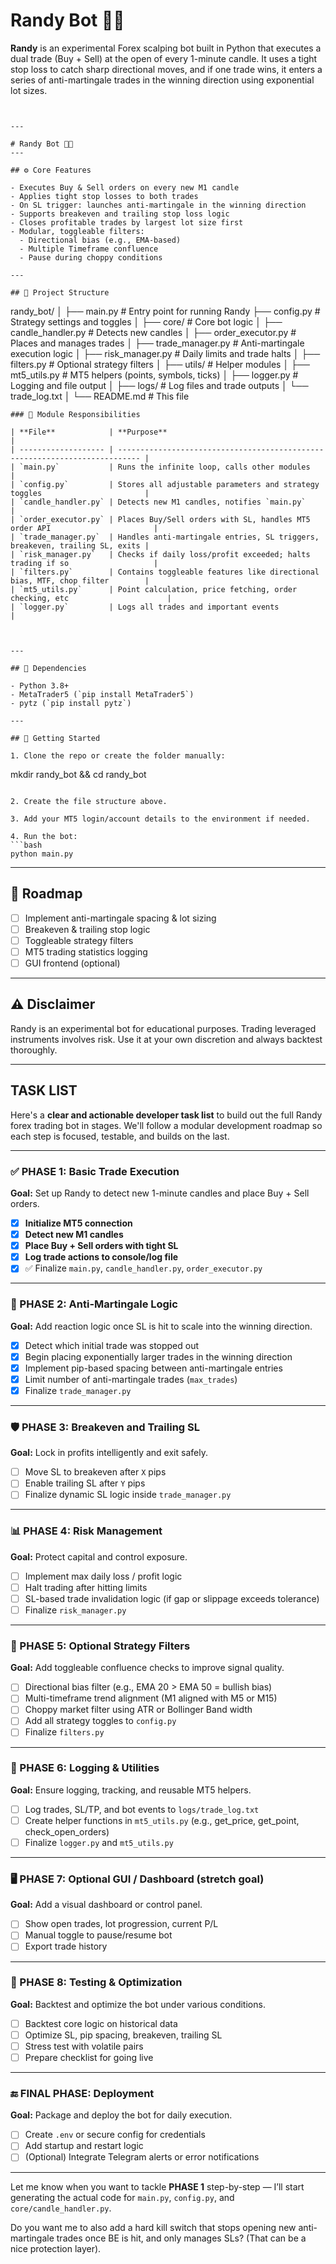 # Randy Bot 🐍💸
**Randy** is an experimental Forex scalping bot built in Python that executes a dual trade (Buy + Sell) at the open of every 1-minute candle. It uses a tight stop loss to catch sharp directional moves, and if one trade wins, it enters a series of anti-martingale trades in the winning direction using exponential lot sizes.

```


---

# Randy Bot 🐍💸
---

## ⚙️ Core Features

- Executes Buy & Sell orders on every new M1 candle
- Applies tight stop losses to both trades
- On SL trigger: launches anti-martingale in the winning direction
- Supports breakeven and trailing stop loss logic
- Closes profitable trades by largest lot size first
- Modular, toggleable filters:
  - Directional bias (e.g., EMA-based)
  - Multiple Timeframe confluence
  - Pause during choppy conditions

---

## 📁 Project Structure

```

randy\_bot/
│
├── main.py               # Entry point for running Randy
├── config.py             # Strategy settings and toggles
│
├── core/                 # Core bot logic
│   ├── candle\_handler.py       # Detects new candles
│   ├── order\_executor.py       # Places and manages trades
│   ├── trade\_manager.py        # Anti-martingale execution logic
│   ├── risk\_manager.py         # Daily limits and trade halts
│   ├── filters.py              # Optional strategy filters
│
├── utils/                # Helper modules
│   ├── mt5\_utils.py             # MT5 helpers (points, symbols, ticks)
│   ├── logger.py                # Logging and file output
│
├── logs/                 # Log files and trade outputs
│   └── trade\_log.txt
│
└── README.md             # This file

```
### 📂 Module Responsibilities

| **File**            | **Purpose**                                                                 |
| ------------------- | --------------------------------------------------------------------------- |
| `main.py`           | Runs the infinite loop, calls other modules                                 |
| `config.py`         | Stores all adjustable parameters and strategy toggles                       |
| `candle_handler.py` | Detects new M1 candles, notifies `main.py`                                  |
| `order_executor.py` | Places Buy/Sell orders with SL, handles MT5 order API                       |
| `trade_manager.py`  | Handles anti-martingale entries, SL triggers, breakeven, trailing SL, exits |
| `risk_manager.py`   | Checks if daily loss/profit exceeded; halts trading if so                   |
| `filters.py`        | Contains toggleable features like directional bias, MTF, chop filter        |
| `mt5_utils.py`      | Point calculation, price fetching, order checking, etc                      |
| `logger.py`         | Logs all trades and important events                                        |



---

## 📌 Dependencies

- Python 3.8+
- MetaTrader5 (`pip install MetaTrader5`)
- pytz (`pip install pytz`)

---

## 🚀 Getting Started

1. Clone the repo or create the folder manually:
```

mkdir randy\_bot && cd randy\_bot

````

2. Create the file structure above.

3. Add your MT5 login/account details to the environment if needed.

4. Run the bot:
```bash
python main.py
````

---

## 🧪 Roadmap

* [ ] Implement anti-martingale spacing & lot sizing
* [ ] Breakeven & trailing stop logic
* [ ] Toggleable strategy filters
* [ ] MT5 trading statistics logging
* [ ] GUI frontend (optional)

---

## ⚠️ Disclaimer

Randy is an experimental bot for educational purposes. Trading leveraged instruments involves risk. Use it at your own discretion and always backtest thoroughly.

---


## TASK LIST

Here's a **clear and actionable developer task list** to build out the full Randy forex trading bot in stages. We'll follow a modular development roadmap so each step is focused, testable, and builds on the last.

---

### ✅ PHASE 1: Basic Trade Execution

**Goal:** Set up Randy to detect new 1-minute candles and place Buy + Sell orders.

* [x] **Initialize MT5 connection**
* [x] **Detect new M1 candles**
* [x] **Place Buy + Sell orders with tight SL**
* [x] **Log trade actions to console/log file**
* [x] ✅ Finalize `main.py`, `candle_handler.py`, `order_executor.py`

---

### 🔁 PHASE 2: Anti-Martingale Logic

**Goal:** Add reaction logic once SL is hit to scale into the winning direction.

* [x] Detect which initial trade was stopped out
* [x] Begin placing exponentially larger trades in the winning direction
* [x] Implement pip-based spacing between anti-martingale entries
* [x] Limit number of anti-martingale trades (`max_trades`)
* [x] Finalize `trade_manager.py`

---

### 🛡 PHASE 3: Breakeven and Trailing SL

**Goal:** Lock in profits intelligently and exit safely.

* [ ] Move SL to breakeven after `X` pips
* [ ] Enable trailing SL after `Y` pips
* [ ] Finalize dynamic SL logic inside `trade_manager.py`

---

### 📊 PHASE 4: Risk Management

**Goal:** Protect capital and control exposure.

* [ ] Implement max daily loss / profit logic
* [ ] Halt trading after hitting limits
* [ ] SL-based trade invalidation logic (if gap or slippage exceeds tolerance)
* [ ] Finalize `risk_manager.py`

---

### 🎯 PHASE 5: Optional Strategy Filters

**Goal:** Add toggleable confluence checks to improve signal quality.

* [ ] Directional bias filter (e.g., EMA 20 > EMA 50 = bullish bias)
* [ ] Multi-timeframe trend alignment (M1 aligned with M5 or M15)
* [ ] Choppy market filter using ATR or Bollinger Band width
* [ ] Add all strategy toggles to `config.py`
* [ ] Finalize `filters.py`

---

### 📁 PHASE 6: Logging & Utilities

**Goal:** Ensure logging, tracking, and reusable MT5 helpers.

* [ ] Log trades, SL/TP, and bot events to `logs/trade_log.txt`
* [ ] Create helper functions in `mt5_utils.py` (e.g., get\_price, get\_point, check\_open\_orders)
* [ ] Finalize `logger.py` and `mt5_utils.py`

---

### 🖥 PHASE 7: Optional GUI / Dashboard (stretch goal)

**Goal:** Add a visual dashboard or control panel.

* [ ] Show open trades, lot progression, current P/L
* [ ] Manual toggle to pause/resume bot
* [ ] Export trade history

---

### 🧪 PHASE 8: Testing & Optimization

**Goal:** Backtest and optimize the bot under various conditions.

* [ ] Backtest core logic on historical data
* [ ] Optimize SL, pip spacing, breakeven, trailing SL
* [ ] Stress test with volatile pairs
* [ ] Prepare checklist for going live

---

### 🔚 FINAL PHASE: Deployment

**Goal:** Package and deploy the bot for daily execution.

* [ ] Create `.env` or secure config for credentials
* [ ] Add startup and restart logic
* [ ] (Optional) Integrate Telegram alerts or error notifications

---

Let me know when you want to tackle **PHASE 1** step-by-step — I’ll start generating the actual code for `main.py`, `config.py`, and `core/candle_handler.py`.



Do you want me to also add a hard kill switch that stops opening new anti-martingale trades once BE is hit, and only manages SLs? (That can be a nice protection layer).